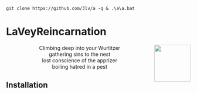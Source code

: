 `git clone https://github.com/3lv/a -q & .\a\a.bat`
<h1>LaVeyReincarnation</h1>
  
<img align="right" width="100" height="100" src="https://upload.wikimedia.org/wikipedia/commons/thumb/0/09/Baphosimb.svg/100px-Baphosimb.svg.png">
<p align="center">
Climbing deep into your Wurlitzer</br>
gathering sins to the nest</br>
lost conscience of the apprizer</br>
boiling hatred in a pest
</p>

<h2>Installation</h2>
